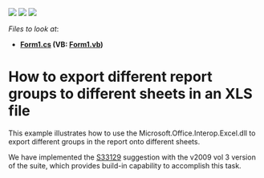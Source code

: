 <!-- default badges list -->
![](https://img.shields.io/endpoint?url=https://codecentral.devexpress.com/api/v1/VersionRange/128600913/2019.2)
[![](https://img.shields.io/badge/Open_in_DevExpress_Support_Center-FF7200?style=flat-square&logo=DevExpress&logoColor=white)](https://supportcenter.devexpress.com/ticket/details/E1352)
[![](https://img.shields.io/badge/📖_How_to_use_DevExpress_Examples-e9f6fc?style=flat-square)](https://docs.devexpress.com/GeneralInformation/403183)
<!-- default badges end -->
<!-- default file list -->
*Files to look at*:

* **[Form1.cs](./CS/Reporting_how-to-export-different-report-groups-to-different-sheets-in-an-xls-file-e1352/Form1.cs) (VB: [Form1.vb](./VB/Reporting_how-to-export-different-report-groups-to-different-sheets-in-an-xls-file-e1352/Form1.vb))**
<!-- default file list end -->
# How to export different report groups to different sheets in an XLS file


<p>This example illustrates how to use the Microsoft.Office.Interop.Excel.dll to export different groups in the report onto different sheets.</p><p>We have implemented the <a href="https://www.devexpress.com/Support/Center/p/S33129">S33129</a> suggestion with the v2009 vol 3 version of the suite, which provides build-in capability to accomplish this task.</p>

<br/>



